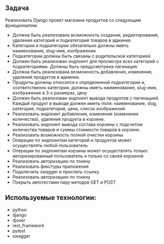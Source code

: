 ## Задача
 Реализовать Django проект магазина продуктов со следующим функционалом:
 -	Должна быть реализована возможность создания, редактирования, удаления категорий и подкатегорий товаров в админке.
 -	Категории и подкатегории обязательно должны иметь наименование, slug-имя, изображение
 -	Подкатегории должны быть связаны с родительской категорией
 -	Должен быть реализован эндпоинт для просмотра всех категорий с подкатегориями. Должны быть предусмотрена пагинация.
 -	Должна быть реализована возможность добавления, изменения, удаления продуктов в админке.
 -	Продукты должны относится к определенной подкатегории и, соответственно категории, должны иметь наименование, slug-имя, изображение в 3-х размерах, цену
 -	Должен быть реализован эндпоинт вывода продуктов с пагинацией. Каждый продукт в выводе должен иметь поля: наименование, slug, категория, подкатегория, цена, список изображений
 -	Реализовать эндпоинт добавления, изменения (изменение количества), удаления продукта в корзине.
 -	Реализовать эндпоинт вывода  состава корзины с подсчетом количества товаров и суммы стоимости товаров в корзине.
 -	Реализовать возможность полной очистки корзины
 -	Операции по эндпоинтам категорий и продуктов может осуществлять любой пользователь
 -	Операции по эндпоинтам корзины может осуществлять только авторизированный пользователь и только со своей корзиной
 -	Реализовать авторизацию по токену
 -	Реализовать фикстуры приложения
 -	Подключить swagger и прислать ссылку.
 -	Реализовать авторизацию по токену
 -  Покрыть автотестами пару методов  GET и POST


## Используемые технологии:
 - python
 - django
 - djoser
 - rest_framework
 - pytest
 - swagger